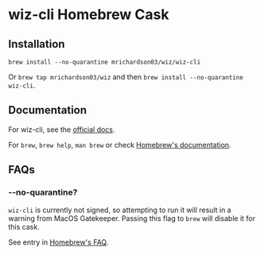 # wiz-cli Homebrew Cask

## Installation

`brew install --no-quarantine mrichardson03/wiz/wiz-cli`

Or `brew tap mrichardson03/wiz` and then `brew install --no-quarantine wiz-cli`.

## Documentation

For wiz-cli, see the [official docs](https://docs.wiz.io/wiz-docs/docs/wiz-cli-overview).

For `brew`, `brew help`, `man brew` or check [Homebrew's documentation](https://docs.brew.sh).

## FAQs

### --no-quarantine?

`wiz-cli` is currently not signed, so attempting to run it will result in a
warning from MacOS Gatekeeper.  Passing this flag to `brew` will disable it for
this cask.

See entry in [Homebrew's FAQ](https://docs.brew.sh/FAQ#why-cant-i-open-a-mac-app-from-an-unidentified-developer).
